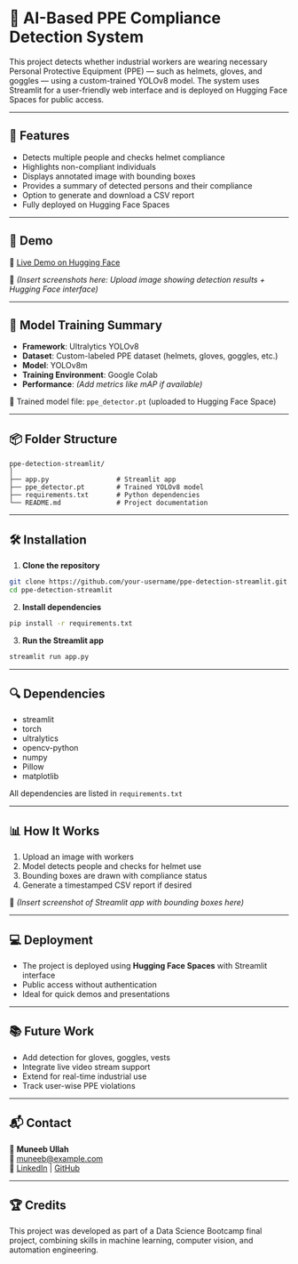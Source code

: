 
# 🦺 AI-Based PPE Compliance Detection System

This project detects whether industrial workers are wearing necessary Personal Protective Equipment (PPE) — such as helmets, gloves, and goggles — using a custom-trained YOLOv8 model. The system uses Streamlit for a user-friendly web interface and is deployed on Hugging Face Spaces for public access.

---

## 📌 Features

- Detects multiple people and checks helmet compliance
- Highlights non-compliant individuals
- Displays annotated image with bounding boxes
- Provides a summary of detected persons and their compliance
- Option to generate and download a CSV report
- Fully deployed on Hugging Face Spaces

---

## 🚀 Demo

🔗 [Live Demo on Hugging Face](https://huggingface.co/spaces/Muneeb-Ullah/MM)

📸 _(Insert screenshots here: Upload image showing detection results + Hugging Face interface)_

---

## 🧠 Model Training Summary

- **Framework**: Ultralytics YOLOv8
- **Dataset**: Custom-labeled PPE dataset (helmets, gloves, goggles, etc.)
- **Model**: YOLOv8m
- **Training Environment**: Google Colab
- **Performance**: _(Add metrics like mAP if available)_

📁 Trained model file: `ppe_detector.pt` (uploaded to Hugging Face Space)

---

## 📦 Folder Structure

```
ppe-detection-streamlit/
│
├── app.py                 # Streamlit app
├── ppe_detector.pt        # Trained YOLOv8 model
├── requirements.txt       # Python dependencies
└── README.md              # Project documentation
```

---

## 🛠️ Installation

1. **Clone the repository**

```bash
git clone https://github.com/your-username/ppe-detection-streamlit.git
cd ppe-detection-streamlit
```

2. **Install dependencies**

```bash
pip install -r requirements.txt
```

3. **Run the Streamlit app**

```bash
streamlit run app.py
```

---

## 🔍 Dependencies

- streamlit  
- torch  
- ultralytics  
- opencv-python  
- numpy  
- Pillow  
- matplotlib  

All dependencies are listed in `requirements.txt`

---

## 📊 How It Works

1. Upload an image with workers
2. Model detects people and checks for helmet use
3. Bounding boxes are drawn with compliance status
4. Generate a timestamped CSV report if desired

📸 _(Insert screenshot of Streamlit app with bounding boxes here)_

---

## 💻 Deployment

- The project is deployed using **Hugging Face Spaces** with Streamlit interface
- Public access without authentication
- Ideal for quick demos and presentations

---

## 📚 Future Work

- Add detection for gloves, goggles, vests
- Integrate live video stream support
- Extend for real-time industrial use
- Track user-wise PPE violations

---

## 📬 Contact

👤 **Muneeb Ullah**  
📧 muneeb@example.com  
🔗 [LinkedIn](#) | [GitHub](https://github.com/your-username)

---

## 🏆 Credits

This project was developed as part of a Data Science Bootcamp final project, combining skills in machine learning, computer vision, and automation engineering.
